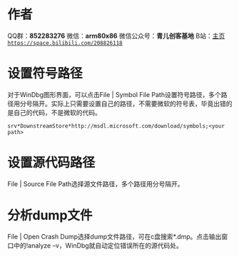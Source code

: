 ﻿# 作者
QQ群：**852283276**
微信：**arm80x86**
微信公众号：**青儿创客基地**
B站：[主页 `https://space.bilibili.com/208826118`](https://space.bilibili.com/208826118)

# 设置符号路径
对于WinDbg图形界面，可以点击File | Symbol File Path设置符号路径，多个路径用分号隔开。实际上只需要设置自己的路径，不需要微软的符号表，毕竟出错的是自己的代码，不是微软的代码。
```shell
srv*DownstreamStore*http://msdl.microsoft.com/download/symbols;<your path>
```

# 设置源代码路径
File | Source File Path选择源文件路径，多个路径用分号隔开。

# 分析dump文件
File | Open Crash Dump选择dump文件路径，可在c盘搜索*.dmp。点击输出窗口中的!analyze –v，WinDbg就自动定位错误所在的源代码处。
